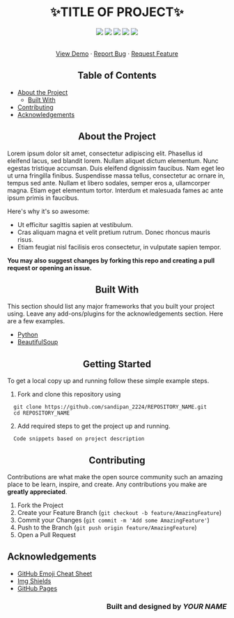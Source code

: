 <h1 align="center">✨TITLE OF PROJECT✨</h1>
<p align="center">
  <img src="https://img.shields.io/github/license/sandip2224/My-README.md-Template"/>
  <img src="https://img.shields.io/github/forks/sandip2224/My-README.md-Template"/>
  <img src="https://img.shields.io/github/stars/sandip2224/My-README.md-Template"/>
  <img src="https://img.shields.io/github/issues-pr-closed/sandip2224/My-README.md-Template"/>
  <img src="https://img.shields.io/github/repo-size/sandip2224/My-README.md-Template"/>
</p>

<!-- PROJECT LOGO -->
  <p align="center">
    <br />
    <a href="https://github.com/sandipan_2224/REPOSITORY_NAME">View Demo</a>
    ·
    <a href="https://github.com/sandipan_2224/REPOSITORY_NAME/issues">Report Bug</a>
    ·
    <a href="https://github.com/sandipan_2224/REPOSITORY_NAME/issues">Request Feature</a>
  </p>
</p>



<!-- TABLE OF CONTENTS -->
<h2 align="center">Table of Contents</h2>

- [About the Project](#about-the-project)
  - [Built With](#built-with)
- [Contributing](#contributing)
- [Acknowledgements](#acknowledgements)


<!-- ABOUT THE PROJECT -->
<h2 align="center">About the Project</h2>

Lorem ipsum dolor sit amet, consectetur adipiscing elit. Phasellus id eleifend lacus, sed blandit lorem. Nullam aliquet dictum elementum. Nunc egestas tristique accumsan. Duis eleifend dignissim faucibus. Nam eget leo ut urna fringilla finibus. Suspendisse massa tellus, consectetur ac ornare in, tempus sed ante. Nullam et libero sodales, semper eros a, ullamcorper magna. Etiam eget elementum tortor. Interdum et malesuada fames ac ante ipsum primis in faucibus.

Here's why it's so awesome:
* Ut efficitur sagittis sapien at vestibulum. 
* Cras aliquam magna et velit pretium rutrum. Donec rhoncus mauris risus.
* Etiam feugiat nisl facilisis eros consectetur, in vulputate sapien tempor. 

**You may also suggest changes by forking this repo and creating a pull request or opening an issue.**

<h2 align="center">Built With</h2>

This section should list any major frameworks that you built your project using. Leave any add-ons/plugins for the acknowledgements section. Here are a few examples.  

* [Python](https://getbootstrap.com)
* [BeautifulSoup](https://www.crummy.com/software/BeautifulSoup/bs4/doc/)

<!-- GETTING STARTED -->
<h2 align="center">Getting Started</h2>

To get a local copy up and running follow these simple example steps.

1. Fork and clone this repository using  

```
  git clone https://github.com/sandipan_2224/REPOSITORY_NAME.git
  cd REPOSITORY_NAME  
```  

2. Add required steps to get the project up and running.  

```
  Code snippets based on project description
```

<!-- CONTRIBUTING -->
<h2 align="center">Contributing</h2>

Contributions are what make the open source community such an amazing place to be learn, inspire, and create. Any contributions you make are **greatly appreciated**.

1. Fork the Project
2. Create your Feature Branch (`git checkout -b feature/AmazingFeature`)
3. Commit your Changes (`git commit -m 'Add some AmazingFeature'`)
4. Push to the Branch (`git push origin feature/AmazingFeature`)
5. Open a Pull Request

<!-- ACKNOWLEDGEMENTS -->
## Acknowledgements
* [GitHub Emoji Cheat Sheet](https://www.webpagefx.com/tools/emoji-cheat-sheet)
* [Img Shields](https://shields.io)
* [GitHub Pages](https://pages.github.com)

<h3 align="right">Built and designed by <em>YOUR NAME</em></h3>
